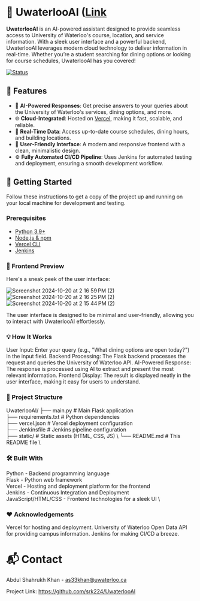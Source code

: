 # 🚀 UwaterlooAI ([Link](https://uwaterlooai.vercel.app/)

**UwaterlooAI** is an AI-powered assistant designed to provide seamless access to University of Waterloo's course, location, and service information. With a sleek user interface and a powerful backend, UwaterlooAI leverages modern cloud technology to deliver information in real-time. Whether you’re a student searching for dining options or looking for course schedules, UwaterlooAI has you covered!


[![Status](https://img.shields.io/badge/status-active-brightgreen.svg)]()

## 🌟 Features

- 🧠 **AI-Powered Responses**: Get precise answers to your queries about the University of Waterloo's services, dining options, and more.
- 🌐 **Cloud-Integrated**: Hosted on [Vercel](https://uwaterlooai.vercel.app/), making it fast, scalable, and reliable.
- 📅 **Real-Time Data**: Access up-to-date course schedules, dining hours, and building locations.
- 🎨 **User-Friendly Interface**: A modern and responsive frontend with a clean, minimalistic design.
- ⚙️ **Fully Automated CI/CD Pipeline**: Uses Jenkins for automated testing and deployment, ensuring a smooth development workflow.

## 🚀 Getting Started

Follow these instructions to get a copy of the project up and running on your local machine for development and testing.

### Prerequisites

- [Python 3.9+](https://www.python.org/downloads/)
- [Node.js & npm](https://nodejs.org/)
- [Vercel CLI](https://vercel.com/docs/cli)
- [Jenkins](https://www.jenkins.io/)


### 🎨 Frontend Preview
Here's a sneak peek of the user interface:

<!-- Replace with actual screenshot URL -->

![Screenshot 2024-10-20 at 2 16 59 PM (2)](https://github.com/user-attachments/assets/a01861f3-a629-4749-98d5-a445d7109b6c)
![Screenshot 2024-10-20 at 2 16 25 PM (2)](https://github.com/user-attachments/assets/aecd0d60-0eb6-4f30-a6e0-43d8423db33e)
![Screenshot 2024-10-20 at 2 15 44 PM (2)](https://github.com/user-attachments/assets/faa3b718-a70a-4c7f-a0f0-708d787910d5)

The user interface is designed to be minimal and user-friendly, allowing you to interact with UwaterlooAI effortlessly.

### 💡 How It Works

User Input: Enter your query (e.g., "What dining options are open today?") in the input field.
Backend Processing: The Flask backend processes the request and queries the University of Waterloo API.
AI-Powered Response: The response is processed using AI to extract and present the most relevant information.
Frontend Display: The result is displayed neatly in the user interface, making it easy for users to understand.

### 📂 Project Structure
UwaterlooAI/
├── main.py               # Main Flask application \
├── requirements.txt     # Python dependencies \
├── vercel.json          # Vercel deployment configuration \
├── Jenkinsfile          # Jenkins pipeline configuration \
├── static/              # Static assets (HTML, CSS, JS) \ 
└── README.md            # This README file \ 

### 🛠️ Built With
Python - Backend programming language \
Flask - Python web framework \
Vercel - Hosting and deployment platform for the frontend \
Jenkins - Continuous Integration and Deployment \
JavaScript/HTML/CSS - Frontend technologies for a sleek UI \

### ❤️ Acknowledgements
Vercel for hosting and deployment.
University of Waterloo Open Data API for providing campus information.
Jenkins for making CI/CD a breeze.

# 📬 Contact
Abdul Shahrukh Khan - as33khan@uwaterloo.ca

Project Link: https://github.com/srk224/UwaterlooAI
